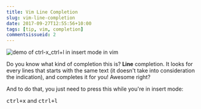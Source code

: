 ```yaml
---
title: Vim Line Completion
slug: vim-line-completion
date: 2017-09-27T12:55:56+10:00
tags: [tip, vim, completion]
commentsissueid: 2
---
```


![demo of ctrl-x_ctrl+l in insert mode in vim](/img/vim-ctrl-x_ctrl-l.gif)

Do you know what kind of completion this is? **Line** completion. It looks for
every lines that starts with the same text (it doesn't take into consideration
the indication), and completes it for you! Awesome right? <!--more-->

And to do that, you just need to press this while you're in insert mode:

<kbd>ctrl+x</kbd> and <kbd>ctrl+l</kbd>

